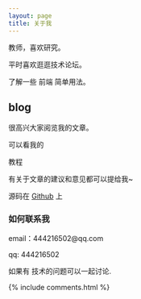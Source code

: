 ```yaml
---
layout: page
title: 关于我 
---
```


教师，喜欢研究。
<p>
平时喜欢逛逛技术论坛。
<p>
了解一些 前端 简单用法。

<p>

<h2> blog </h2>  

<p>

很高兴大家阅览我的文章。

<p>

可以看我的 

教程

<p>

有关于文章的建议和意见都可以提给我~ 

<p> 

源码在 <a target="_blank" href='fuxin123z.github.io'>Github</a> 上

<p> 

<p> 

<p> 


<h3> 如何联系我 </h3>  

<p> 
email：444216502@qq.com      
<p> 
qq: 444216502
<p> 
如果有  技术的问题可以一起讨论.
<p> 


{% include comments.html %}

